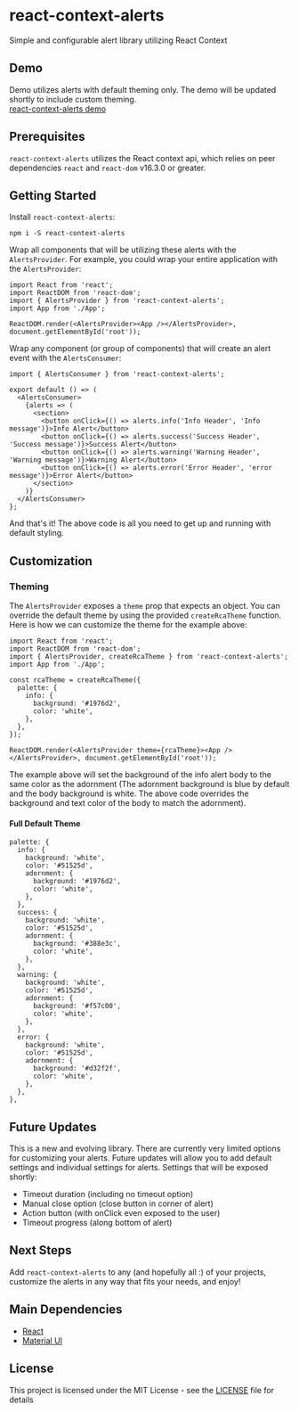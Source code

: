 # react-context-alerts
Simple and configurable alert library utilizing React Context

## Demo
Demo utilizes alerts with default theming only. The demo will be updated shortly to include custom theming.  
[react-context-alerts demo](https://react-context-alerts.herokuapp.com/)

## Prerequisites
`react-context-alerts` utilizes the React context api, which relies on peer dependencies `react` and `react-dom` v16.3.0 or greater.

## Getting Started
Install `react-context-alerts`:
```
npm i -S react-context-alerts
```
Wrap all components that will be utilizing these alerts with the `AlertsProvider`. For example, you could wrap your entire application with the `AlertsProvider`:
```
import React from 'react';
import ReactDOM from 'react-dom';
import { AlertsProvider } from 'react-context-alerts';
import App from './App';

ReactDOM.render(<AlertsProvider><App /></AlertsProvider>, document.getElementById('root'));
```
Wrap any component (or group of components) that will create an alert event with the `AlertsConsumer`:
```
import { AlertsConsumer } from 'react-context-alerts';

export default () => (
  <AlertsConsumer>
    {alerts => (
      <section>
        <button onClick={() => alerts.info('Info Header', 'Info message')}>Info Alert</button>
        <button onClick={() => alerts.success('Success Header', 'Success message')}>Success Alert</button>
        <button onClick={() => alerts.warning('Warning Header', 'Warning message')}>Warning Alert</button>
        <button onClick={() => alerts.error('Error Header', 'error message')}>Error Alert</button>
      </section>
    )}
  </AlertsConsumer>
};
```
And that's it! The above code is all you need to get up and running with default styling.

## Customization
### Theming
The `AlertsProvider` exposes a `theme` prop that expects an object. You can override the default theme by using the provided `createRcaTheme` function. Here is how we can customize the theme for the example above:
```
import React from 'react';
import ReactDOM from 'react-dom';
import { AlertsProvider, createRcaTheme } from 'react-context-alerts';
import App from './App';

const rcaTheme = createRcaTheme({
  palette: {
    info: {
      background: '#1976d2',
      color: 'white',
    },
  },
});

ReactDOM.render(<AlertsProvider theme={rcaTheme}><App /></AlertsProvider>, document.getElementById('root'));
```
The example above will set the background of the info alert body to the same color as the adornment (The adornment background is blue by default and the body background is white. The above code overrides the background and text color of the body to match the adornment).
#### Full Default Theme
```
palette: {
  info: {
    background: 'white',
    color: '#51525d',
    adornment: {
      background: '#1976d2',
      color: 'white',
    },
  },
  success: {
    background: 'white',
    color: '#51525d',
    adornment: {
      background: '#388e3c',
      color: 'white',
    },
  },
  warning: {
    background: 'white',
    color: '#51525d',
    adornment: {
      background: '#f57c00',
      color: 'white',
    },
  },
  error: {
    background: 'white',
    color: '#51525d',
    adornment: {
      background: '#d32f2f',
      color: 'white',
    },
  },
},
```
## Future Updates
This is a new and evolving library. There are currently very limited options for customizing your alerts. Future updates will allow you to add default settings and individual settings for alerts. Settings that will be exposed shortly:
* Timeout duration (including no timeout option)
* Manual close option (close button in corner of alert)
* Action button (with onClick even exposed to the user)
* Timeout progress (along bottom of alert)

## Next Steps
Add `react-context-alerts` to any (and hopefully all :) of your projects, customize the alerts in any way that fits your needs, and enjoy!

## Main Dependencies
* [React](https://github.com/facebook/react)
* [Material UI](https://github.com/mui-org/material-ui)

## License
This project is licensed under the MIT License - see the [LICENSE](LICENSE) file for details
